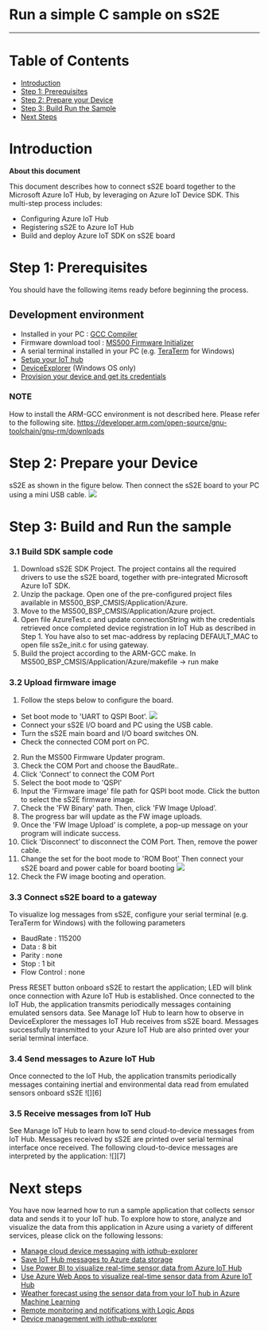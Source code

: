 Run a simple C sample on sS2E
===
---

# Table of Contents
-   [Introduction](#Introduction)
-   [Step 1: Prerequisites](#Prerequisites)
-   [Step 2: Prepare your Device](#PrepareDevice)
-   [Step 3: Build Run the Sample](#Build)
-   [Next Steps](#NextSteps)

<a name="Introduction"></a>
# Introduction

**About this document**

This document describes how to connect sS2E board together to the Microsoft Azure IoT Hub, by leveraging on Azure IoT Device SDK. This multi-step process includes:
-   Configuring Azure IoT Hub
-   Registering sS2E to Azure IoT Hub
-   Build and deploy Azure IoT SDK on sS2E board
 

<a name="Prerequisites"></a>
# Step 1: Prerequisites

You should have the following items ready before beginning the process.

## Development environment
- Installed in your PC : [GCC Compiler][lnk-GCC]
- Firmware download tool : [MS500 Firmware Initializer][lnk-MS500-FI]
- A serial terminal installed in your PC (e.g. [TeraTerm][lnk-teraterm] for Windows) 
- [Setup your IoT hub][lnk-setup-iot-hub]
- [DeviceExplorer][lnk-dev-exp] (Windows OS only)
- [Provision your device and get its credentials][lnk-manage-iot-hub]


### NOTE
How to install the ARM-GCC environment is not described here. Please refer to the following site. https://developer.arm.com/open-source/gnu-toolchain/gnu-rm/downloads
 

<a name="PrepareDevice"></a>
# Step 2: Prepare your Device
sS2E as shown in the figure below. Then connect the sS2E board to your PC using a mini USB cable.
![][2]


<a name="Build"></a>
# Step 3: Build and Run the sample


<a name="Load"></a>
### 3.1 Build SDK sample code

1. Download sS2E SDK Project. The project contains all the required drivers to use the sS2E board, together with pre-integrated Microsoft Azure IoT SDK.
2. Unzip the package. Open one of the pre-configured project files available in MS500_BSP_CMSIS/Application/Azure.
3. Move to the MS500_BSP_CMSIS/Application/Azure project.
4. Open file AzureTest.c and update connectionString with the credentials retrieved once completed device registration in IoT Hub as described in Step 1. You have also to set mac-address by replacing DEFAULT_MAC to open file ss2e_init.c for using gateway.
5. Build the project according to the ARM-GCC make. In MS500_BSP_CMSIS/Application/Azure/makefile -> run make
 

### 3.2 Upload firmware image

1. Follow the steps below to configure the board.
  - Set boot mode to 'UART to QSPI Boot'.
  ![][4]
  - Connect your sS2E I/O board and PC using the USB cable. 
  - Turn the sS2E main board and I/O board switches ON.
  - Check the connected COM port on PC.

2.	Run the MS500 Firmware Updater program. 
3.	Check the COM Port and choose the BaudRate..
4.	Click 'Connect’ to connect the COM Port
5.	Select the boot mode to 'QSPI'
6.	Input the 'Firmware image' file path for QSPI boot mode. Click the button to select the sS2E firmware image.
7.	Check the 'FW Binary' path. Then, click 'FW Image Upload’.
8.	The progress bar will update as the FW image uploads.
9.	Once the 'FW Image Upload' is complete, a pop-up message on your program will indicate success.
10.	Click 'Disconnect’ to disconnect the COM Port. Then, remove the power cable.
11.	Change the set for the boot mode to 'ROM Boot' Then connect your sS2E board and power cable for board booting
  ![][5] 
12.	Check the FW image booting and operation.



### 3.3 Connect sS2E board to a gateway 

To visualize log messages from sS2E, configure your serial terminal (e.g. TeraTerm for Windows) with the following parameters
-	BaudRate : 115200
-	Data : 8 bit
-	Parity : none
-	Stop : 1 bit
-	Flow Control : none

Press RESET button onboard sS2E to restart the application; LED will blink once connection with Azure IoT Hub is established. Once connected to the IoT Hub, the application transmits periodically messages containing emulated sensors data. See Manage IoT Hub to learn how to observe in DeviceExplorer the messages IoT Hub receives from sS2E board.
Messages successfully transmitted to your Azure IoT Hub are also printed over your serial terminal interface.



### 3.4 Send messages to Azure IoT Hub

Once connected to the IoT Hub, the application transmits periodically messages containing inertial and environmental data read from emulated sensors onboard sS2E
![][6]

### 3.5 Receive messages from IoT Hub

See Manage IoT Hub to learn how to send cloud-to-device messages from IoT Hub. Messages received by sS2E are printed over serial terminal interface once received. The following cloud-to-device messages are interpreted by the application:
![][7]



<a name="Nextsteps"></a>
# Next steps

You have now learned how to run a sample application that collects sensor data and sends it to your IoT hub. To explore how to store, analyze and visualize the data from this application in Azure using a variety of different services, please click on the following lessons:

-   [Manage cloud device messaging with iothub-explorer](https://docs.microsoft.com/en-us/azure/iot-hub/iot-hub-explorer-cloud-device-messaging)
-   [Save IoT Hub messages to Azure data storage](https://docs.microsoft.com/en-us/azure/iot-hub/iot-hub-store-data-in-azure-table-storage)
-   [Use Power BI to visualize real-time sensor data from Azure IoT Hub](https://docs.microsoft.com/en-us/azure/iot-hub/iot-hub-live-data-visualization-in-power-bi)
-   [Use Azure Web Apps to visualize real-time sensor data from Azure IoT Hub](https://docs.microsoft.com/en-us/azure/iot-hub/iot-hub-live-data-visualization-in-web-apps)
-   [Weather forecast using the sensor data from your IoT hub in Azure Machine Learning](https://docs.microsoft.com/en-us/azure/iot-hub/iot-hub-weather-forecast-machine-learning)
-   [Remote monitoring and notifications with ​​Logic ​​Apps](https://docs.microsoft.com/en-us/azure/iot-hub/iot-hub-monitoring-notifications-with-azure-logic-apps)
-   [Device management with iothub-explorer](https://docs.microsoft.com/en-us/azure/iot-hub/iot-hub-device-management-iothub-explorer)

[lnk-GCC]:https://developer.arm.com/open-source/gnu-toolchain/gnu-rm/downloads
[lnk-MS500-FI]:http://ewbmsvr.synology.me:5000/sharing/pPpTfG5yz

[lnk-setup-iot-hub]:https://github.com/neeraj-khanna/azure-iot-device-ecosystem/blob/master/setup_iothub.md
[lnk-manage-iot-hub]:https://github.com/neeraj-khanna/azure-iot-device-ecosystem/blob/master/manage_iot_hub.md
[lnk-teraterm]:https://ttssh2.osdn.jp
[lnk-iothub-explorer]:https://github.com/Azure/iothub-explorer
[lnk-direct-methods]:https://docs.microsoft.com/en-us/azure/iot-hub/iot-hub-devguide-direct-methods

[lnk-desired-prop]:https://docs.microsoft.com/en-us/azure/iot-hub/iot-hub-devguide-device-twins
[lnk-dev-man]:https://docs.microsoft.com/en-us/azure/iot-hub/iot-hub-device-management-overview
[lnk-dev-exp]:https://github.com/Azure/azure-iot-sdk-csharp/tree/master/tools/DeviceExplorer
[lnk-iot-exp]:https://github.com/Azure/iothub-explorer 



[1]: .b-l475e-iot01a.png
[2]: ./media/stmicroelectronics-iot-discovery-kit/b-l475e-iot01a-connect.png
[3]: ./media/stmicroelectronics-iot-discovery-kit/b-l475e-iot01a-drag.png
[4]: ./media/stmicroelectronics-iot-discovery-kit/b-l475e-iot01a-wifi.png
[5]: ./media/stmicroelectronics-iot-discovery-kit/b-l475e-iot01a-conn-string.png

